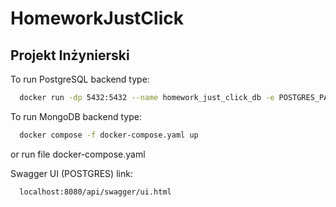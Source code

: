 # HomeworkJustClick

## Projekt Inżynierski

To run PostgreSQL backend type:
```bash
  docker run -dp 5432:5432 --name homework_just_click_db -e POSTGRES_PASSWORD=123 -d postgres
```

To run MongoDB backend type:
```bash
  docker compose -f docker-compose.yaml up
```
or run file docker-compose.yaml

Swagger UI (POSTGRES) link:
```bash
  localhost:8080/api/swagger/ui.html
```